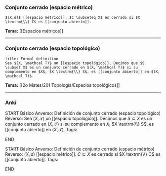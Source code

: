 ### Conjunto cerrado (espacio métrico)

```ad-Formal
$(X,d)$ [[espacio métrico]]. $C \subseteq X$ es cerrado si $X \textrm{\\} C$ es [[conjunto abierto]].
```

**Tema:** [[Espacios métricos]]

---
###  Conjunto cerrado (espacio topológico)

```ad-formal
title: Formal definition
Sea $(X, \mathcal T)$ un [[espacio topológico]]. Decimos que $S \subset X$ es un conjunto cerrado en $(X, \mathcal T)$ si su complemento en $X$, $X \textrm{\\} S$, es [[conjunto abierto]] en $(X, \mathcal T)$.
```

**Tema:** [[2o Mates/201 Topología/Espacios topológicos]]

---
### Anki

START
Básico
Anverso: Definición de conjunto cerrado (espacio topológico)
Reverso: Sea $(X, \mathcal T)$ un [[espacio topológico]]. Decimos que $S \subset X$ es un conjunto cerrado en $(X, \mathcal T)$ si su complemento en $X$, $X \textrm{\\} S$, es [[conjunto abierto]] en $(X, \mathcal T)$.
Tags:
<!--ID: 1727083427892-->
END

START
Básico
Anverso: Definición de conjunto cerrado (espacio métrico)
Reverso: $(X,d)$ [[espacio métrico]]. $C \subseteq X$ es cerrado si $X \textrm{\\} C$ es [[conjunto abierto]].
Tags:
<!--ID: 1727083427894-->
END